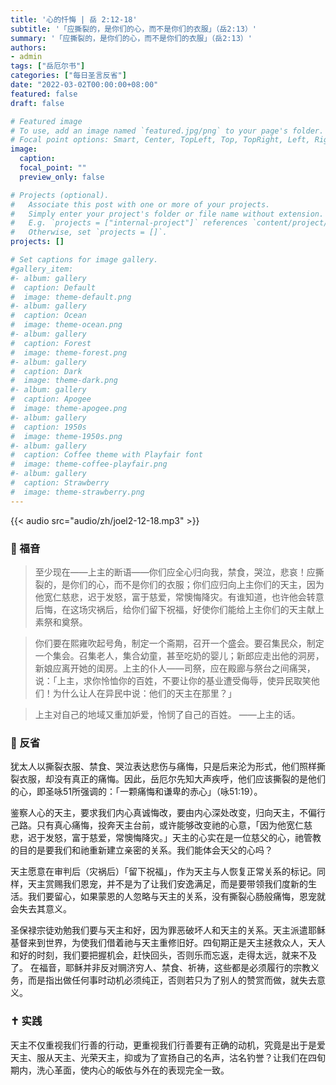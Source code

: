```yaml
---
title: '心的忏悔 | 岳 2:12-18'
subtitle: '「应撕裂的，是你们的心，而不是你们的衣服」（岳2:13）'
summary: '「应撕裂的，是你们的心，而不是你们的衣服」（岳2:13）'
authors:
- admin
tags: ["岳厄尔书"]
categories: ["每日圣言反省"]
date: "2022-03-02T00:00:00+08:00"
featured: false
draft: false

# Featured image
# To use, add an image named `featured.jpg/png` to your page's folder.
# Focal point options: Smart, Center, TopLeft, Top, TopRight, Left, Right, BottomLeft, Bottom, BottomRight
image:
  caption:
  focal_point: ""
  preview_only: false

# Projects (optional).
#   Associate this post with one or more of your projects.
#   Simply enter your project's folder or file name without extension.
#   E.g. `projects = ["internal-project"]` references `content/project/deep-learning/index.md`.
#   Otherwise, set `projects = []`.
projects: []

# Set captions for image gallery.
#gallery_item:
#- album: gallery
#  caption: Default
#  image: theme-default.png
#- album: gallery
#  caption: Ocean
#  image: theme-ocean.png
#- album: gallery
#  caption: Forest
#  image: theme-forest.png
#- album: gallery
#  caption: Dark
#  image: theme-dark.png
#- album: gallery
#  caption: Apogee
#  image: theme-apogee.png
#- album: gallery
#  caption: 1950s
#  image: theme-1950s.png
#- album: gallery
#  caption: Coffee theme with Playfair font
#  image: theme-coffee-playfair.png
#- album: gallery
#  caption: Strawberry
#  image: theme-strawberry.png
---
```


{{< audio src="audio/zh/joel2-12-18.mp3" >}}

### :love_letter: 福音
> 至少现在——上主的断语——你们应全心归向我，禁食，哭泣，悲哀！应撕裂的，是你们的心，而不是你们的衣服；你们应归向上主你们的天主，因为他宽仁慈悲，迟于发怒，富于慈爱，常懊悔降灾。有谁知道，也许他会转意后悔，在这场灾祸后，给你们留下祝福，好使你们能给上主你们的天主献上素祭和奠祭。

> 你们要在熙雍吹起号角，制定一个斋期，召开一个盛会。要召集民众，制定一个集会。召集老人，集合幼童，甚至吃奶的婴儿；新郎应走出他的洞房，新娘应离开她的闺房。上主的仆人——司祭，应在殿廊与祭台之间痛哭，说：「上主，求你怜恤你的百姓，不要让你的基业遭受侮辱，使异民取笑他们！为什么让人在异民中说：他们的天主在那里？」

> 上主对自己的地域又重加妒爱，怜悯了自己的百姓。 ——上主的话。

### :speech_balloon: 反省
犹太人以撕裂衣服、禁食、哭泣表达悲伤与痛悔，只是后来沦为形式，他们照样撕裂衣服，却没有真正的痛悔。因此，岳厄尔先知大声疾呼，他们应该撕裂的是他们的心，即圣咏51所强调的：「一颗痛悔和谦卑的赤心」（咏51:19）。

鉴察人心的天主，要求我们内心真诚悔改，要由内心深处改变，归向天主，不偏行己路。只有真心痛悔，投奔天主台前，或许能够改变祂的心意，「因为他宽仁慈悲，迟于发怒，富于慈爱，常懊悔降灾。」天主的心实在是一位慈父的心，祂管教的目的是要我们和祂重新建立亲密的关系。我们能体会天父的心吗？

天主愿意在审判后（灾祸后）「留下祝福」，作为天主与人恢复正常关系的标记。同样，天主赏赐我们恩宠，并不是为了让我们安逸满足，而是要带领我们度新的生活。我们要留心，如果蒙恩的人忽略与天主的关系，没有撕裂心肠般痛悔，恩宠就会失去其意义。

圣保禄宗徒劝勉我们要与天主和好，因为罪恶破坏人和天主的关系。天主派遣耶稣基督来到世界，为使我们借着祂与天主重修旧好。四旬期正是天主拯救众人，天人和好的时刻，我们要把握机会，赶快回头，否则乐而忘返，走得太远，就来不及了。
在福音，耶稣并非反对赒济穷人、禁食、祈祷，这些都是必须履行的宗教义务，而是指出做任何事时动机必须纯正，否则若只为了别人的赞赏而做，就失去意义。

### :latin_cross: 实践
天主不仅重视我们行善的行动，更重视我们行善要有正确的动机，究竟是出于是爱天主、服从天主、光荣天主，抑或为了宣扬自己的名声，沽名钓誉？让我们在四旬期内，洗心革面，使内心的皈依与外在的表现完全一致。
